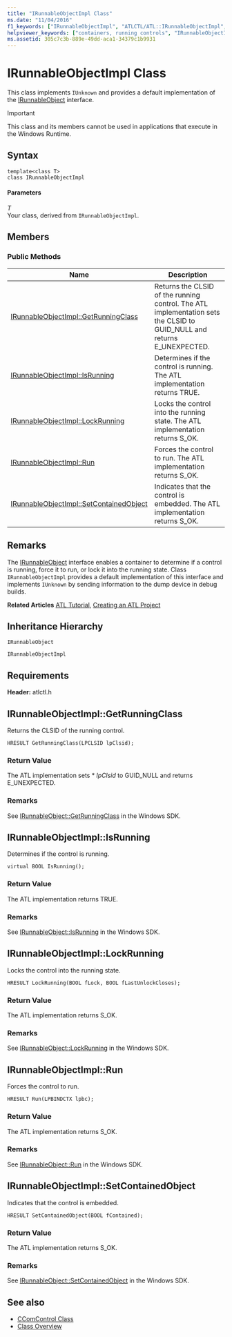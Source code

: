 ```yaml
---
title: "IRunnableObjectImpl Class"
ms.date: "11/04/2016"
f1_keywords: ["IRunnableObjectImpl", "ATLCTL/ATL::IRunnableObjectImpl", "ATLCTL/ATL::IRunnableObjectImpl::GetRunningClass", "ATLCTL/ATL::IRunnableObjectImpl::IsRunning", "ATLCTL/ATL::IRunnableObjectImpl::LockRunning", "ATLCTL/ATL::IRunnableObjectImpl::Run", "ATLCTL/ATL::IRunnableObjectImpl::SetContainedObject"]
helpviewer_keywords: ["containers, running controls", "IRunnableObjectImpl class", "IRunnableObject, ATL implementation", "controls [ATL], running", "controls [C++], container running in ATL"]
ms.assetid: 305c7c3b-889e-49dd-aca1-34379c1b9931
---
```

# IRunnableObjectImpl Class

This class implements `IUnknown` and provides a default implementation of the [IRunnableObject](/windows/desktop/api/objidl/nn-objidl-irunnableobject) interface.

> [!IMPORTANT]
>  This class and its members cannot be used in applications that execute in the Windows Runtime.

## Syntax

```
template<class T>
class IRunnableObjectImpl
```

#### Parameters

*T*<br/>
Your class, derived from `IRunnableObjectImpl`.

## Members

### Public Methods

|Name|Description|
|----------|-----------------|
|[IRunnableObjectImpl::GetRunningClass](#getrunningclass)|Returns the CLSID of the running control. The ATL implementation sets the CLSID to GUID_NULL and returns E_UNEXPECTED.|
|[IRunnableObjectImpl::IsRunning](#isrunning)|Determines if the control is running. The ATL implementation returns TRUE.|
|[IRunnableObjectImpl::LockRunning](#lockrunning)|Locks the control into the running state. The ATL implementation returns S_OK.|
|[IRunnableObjectImpl::Run](#run)|Forces the control to run. The ATL implementation returns S_OK.|
|[IRunnableObjectImpl::SetContainedObject](#setcontainedobject)|Indicates that the control is embedded. The ATL implementation returns S_OK.|

## Remarks

The [IRunnableObject](/windows/desktop/api/objidl/nn-objidl-irunnableobject) interface enables a container to determine if a control is running, force it to run, or lock it into the running state. Class `IRunnableObjectImpl` provides a default implementation of this interface and implements `IUnknown` by sending information to the dump device in debug builds.

**Related Articles** [ATL Tutorial](../../atl/active-template-library-atl-tutorial.md), [Creating an ATL Project](../../atl/reference/creating-an-atl-project.md)

## Inheritance Hierarchy

`IRunnableObject`

`IRunnableObjectImpl`

## Requirements

**Header:** atlctl.h

##  <a name="getrunningclass"></a>  IRunnableObjectImpl::GetRunningClass

Returns the CLSID of the running control.

```
HRESULT GetRunningClass(LPCLSID lpClsid);
```

### Return Value

The ATL implementation sets \* *lpClsid* to GUID_NULL and returns E_UNEXPECTED.

### Remarks

See [IRunnableObject::GetRunningClass](/windows/desktop/api/objidl/nf-objidl-irunnableobject-getrunningclass) in the Windows SDK.

##  <a name="isrunning"></a>  IRunnableObjectImpl::IsRunning

Determines if the control is running.

```
virtual BOOL IsRunning();
```

### Return Value

The ATL implementation returns TRUE.

### Remarks

See [IRunnableObject::IsRunning](/windows/desktop/api/objidl/nf-objidl-irunnableobject-isrunning) in the Windows SDK.

##  <a name="lockrunning"></a>  IRunnableObjectImpl::LockRunning

Locks the control into the running state.

```
HRESULT LockRunning(BOOL fLock, BOOL fLastUnlockCloses);
```

### Return Value

The ATL implementation returns S_OK.

### Remarks

See [IRunnableObject::LockRunning](/windows/desktop/api/objidl/nf-objidl-irunnableobject-lockrunning) in the Windows SDK.

##  <a name="run"></a>  IRunnableObjectImpl::Run

Forces the control to run.

```
HRESULT Run(LPBINDCTX lpbc);
```

### Return Value

The ATL implementation returns S_OK.

### Remarks

See [IRunnableObject::Run](/windows/desktop/api/objidl/nf-objidl-irunnableobject-run) in the Windows SDK.

##  <a name="setcontainedobject"></a>  IRunnableObjectImpl::SetContainedObject

Indicates that the control is embedded.

```
HRESULT SetContainedObject(BOOL fContained);
```

### Return Value

The ATL implementation returns S_OK.

### Remarks

See [IRunnableObject::SetContainedObject](/windows/desktop/api/objidl/nf-objidl-irunnableobject-setcontainedobject) in the Windows SDK.

## See also

- [CComControl Class](../../atl/reference/ccomcontrol-class.md)
- [Class Overview](../../atl/atl-class-overview.md)

